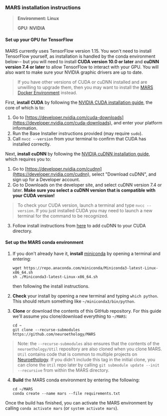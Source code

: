 ### MARS installation instructions

>**Environment: Linux**
>
>**GPU: NVIDIA**


#### Set up your GPU for TensorFlow
MARS currently uses TensorFlow version 1.15. You won't need to install TensorFlow yourself, as installation is handled by the conda environment below-- but you will need to install **CUDA version 10.0 or later** and **cuDNN version 7.4 or later** to allow TensorFlow to interact with your GPU. You will also want to make sure your NVIDIA graphic drivers are up to date.

>If you have other versions of CUDA or cuDNN installed and are unwilling to upgrade them, then you may want to install the [MARS Docker Environment](Docker_instructions.md) instead.

First, **install CUDA** by following the [NVIDIA CUDA installation guide](https://docs.nvidia.com/cuda/cuda-installation-guide-linux/index.html), the core of which is to:
1) Go to [https://developer.nvidia.com/cuda-downloads](https://developer.nvidia.com/cuda-downloads), and enter your platform information.
2) Run the Base Installer instructions provided (may require `sudo`).
3) Call `nvcc --version` from your terminal to confirm that CUDA has installed correctly.

 Next, **install cuDNN** by following the [NVIDIA cuDNN installation guide](https://docs.nvidia.com/deeplearning/cudnn/install-guide/index.html), which requires you to:
 1) Go to [https://developer.nvidia.com/cudnn](https://developer.nvidia.com/cudnn), select "Download cuDNN", and sign up for a Developer account.
2) Go to Downloads on the developer site, and select cuDNN version 7.4 or later. **Make sure you select a cuDNN version that is compatible with your CUDA version!**
  >To check your CUDA version, launch a terminal and type `nvcc --version`. If you just installed CUDA you may need to launch a new terminal for the command to be recognized.

3) Follow install instructions from [here](https://docs.nvidia.com/deeplearning/cudnn/install-guide/index.html#installlinux) to add cuDNN to your CUDA directory.

#### Set up the MARS conda environment
1) If you don't already have it, **install** [miniconda](https://docs.conda.io/en/latest/miniconda.html) by opening a terminal and entering:

     ```
     wget https://repo.anaconda.com/miniconda/Miniconda3-latest-Linux-x86_64.sh
     sh ./Miniconda3-latest-Linux-x86_64.sh
     ```
    then following the install instructions.

  2) **Check** your install by opening a new terminal and typing `which python`. This should return something like `~/miniconda3/bin/python`.

  3) **Clone** or download the contents of this GitHub repository. For this guide we'll assume you clone/download everything to `~/MARS`:
      ```
      cd ~
      git clone --recurse-submodules https://github.com/neuroethology/MARS
      ```
  >Note: the `--recurse-submodules` also ensures that the contents of the `neuroethology/Util` repository are also cloned when you clone MARS. `Util` contains code that is common to multiple projects on [Neuroethology](https://github.com/neuroethology). If you didn't include this tag in the initial clone, you can clone the `Util` repo later by calling `git submodule update --init --recursive` from within the MARS directory.

  4) **Build** the MARS conda environment by entering the following:
      ```
      cd ~/MARS
      conda create --name mars --file requirements.txt
      ```
Once the build has finished, you can activate the MARS environment by calling `conda activate mars` (or `system activate mars`).
